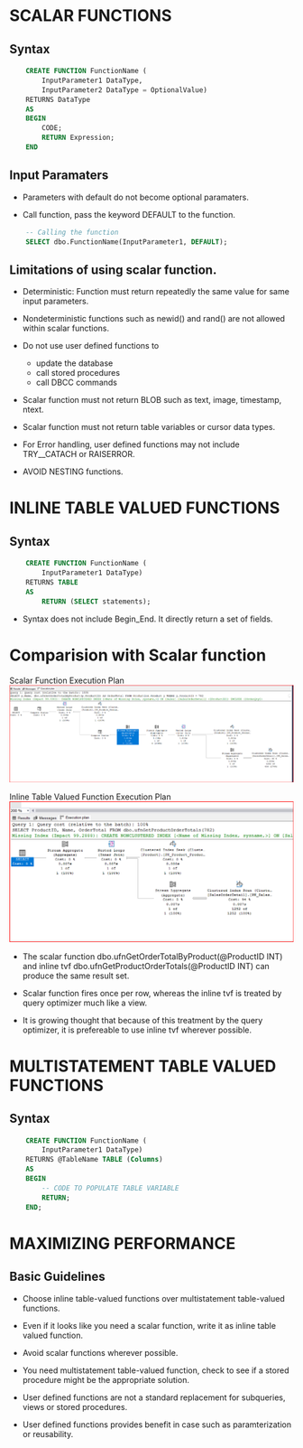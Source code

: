 # SCALAR FUNCTIONS

## Syntax

```sql
    CREATE FUNCTION FunctionName (
        InputParameter1 DataType, 
        InputParameter2 DataType = OptionalValue)
    RETURNS DataType
    AS
    BEGIN
        CODE;
        RETURN Expression;
    END
```

## Input Paramaters

- Parameters with default do not become optional paramaters.

- Call function, pass the keyword DEFAULT to the function.

```sql
    -- Calling the function
    SELECT dbo.FunctionName(InputParameter1, DEFAULT);
```

## Limitations of using scalar function.

- Deterministic: Function must return repeatedly the same value for same input parameters.

- Nondeterministic functions such as newid() and rand() are not allowed within scalar functions.

- Do not use user defined functions to
    - update the database
    - call stored procedures
    - call DBCC commands

- Scalar function must not return BLOB such as text, image, timestamp, ntext.

- Scalar function must not return table variables or cursor data types.

- For Error handling, user defined functions may not include TRY__CATACH or RAISERROR.

- AVOID NESTING functions.

# INLINE TABLE VALUED FUNCTIONS

## Syntax

```sql
    CREATE FUNCTION FunctionName (
        InputParameter1 DataType)
    RETURNS TABLE
    AS
        RETURN (SELECT statements);

```
- Syntax does not include Begin_End. It directly return a set of fields.

# Comparision with Scalar function

Scalar Function Execution Plan
![Scalar Function](image-2.png)

Inline Table Valued Function Execution Plan
![Inline Table-Valued Function](image-1.png)

- The scalar function dbo.ufnGetOrderTotalByProduct(@ProductID INT) and inline tvf dbo.ufnGetProductOrderTotals(@ProductID INT) can produce the same result set.

- Scalar function fires once per row, whereas the inline tvf is treated by query optimizer much like a view.

- It is growing thought that because of this treatment by the query optimizer, it is prefereable to use inline tvf wherever possible.

# MULTISTATEMENT TABLE VALUED FUNCTIONS

## Syntax

```sql
    CREATE FUNCTION FunctionName (
        InputParameter1 DataType)
    RETURNS @TableName TABLE (Columns)
    AS
    BEGIN
        -- CODE TO POPULATE TABLE VARIABLE
        RETURN;
    END;

```

# MAXIMIZING PERFORMANCE

## Basic Guidelines

- Choose inline table-valued functions over multistatement table-valued functions.

- Even if it looks like you need a scalar function, write it as inline table valued function.

- Avoid scalar functions wherever possible.

- You need multistatement table-valued function, check to see if a stored procedure might be the appropriate solution.

-   User defined functions are not a standard replacement for subqueries, views or stored procedures.

- User defined functions provides benefit in case such as paramterization or reusability.